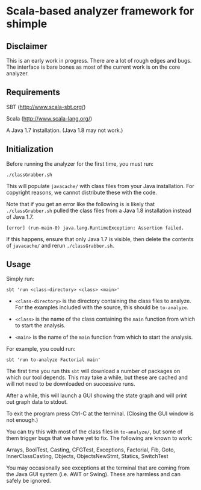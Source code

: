 # Scala-based analyzer framework for shimple

## Disclaimer

This is an early work in progress.  There are a lot of rough edges and
bugs.  The interface is bare bones as most of the current work is on
the core analyzer.

## Requirements

SBT (http://www.scala-sbt.org/)

Scala (http://www.scala-lang.org/)

A Java 1.7 installation.  (Java 1.8 may not work.)

## Initialization

Before running the analyzer for the first time, you must run:

    ./classGrabber.sh

This will populate `javacache/` with class files from your Java
installation.  For copyright reasons, we cannot distribute these with
the code.

Note that if you get an error like the following is is likely
that `./classGrabber.sh` pulled the class files from a Java 1.8
installation instead of Java 1.7.

    [error] (run-main-0) java.lang.RuntimeException: Assertion failed.

If this happens, ensure that only Java 1.7 is visible, then
delete the contents of `javacache/` and rerun `./classGrabber.sh`.

## Usage

Simply run:

    sbt 'run <class-directory> <class> <main>'

 - `<class-directory>` is the directory containing the class files to
   analyze.  For the examples included with the source, this should be
   `to-analyze`.

 - `<class>` is the name of the class containing the `main` function
   from which to start the analysis.

 - `<main>` is the name of the `main` function from which to start the
   analysis.

For example, you could run:

    sbt 'run to-analyze Factorial main'

The first time you run this `sbt` will download a number of packages
on which our tool depends.  This may take a while, but these are
cached and will not need to be downloaded on successive runs.

After a while, this will launch a GUI showing the state graph and will
print out graph data to stdout.

To exit the program press Ctrl-C at the terminal.  (Closing the GUI
window is not enough.)

You can try this with most of the class files in `to-analyze/`, but some
of them trigger bugs that we have yet to fix.  The following are known
to work:

  Arrays, BoolTest, Casting, CFGTest, Exceptions, Factorial, Fib, Goto,
  InnerClassCasting, Objects, ObjectsNewStmt, Statics, SwitchTest

You may occasionally see exceptions at the terminal that are coming
from the Java GUI system (i.e. AWT or Swing).  These are harmless and
can safely be ignored.
